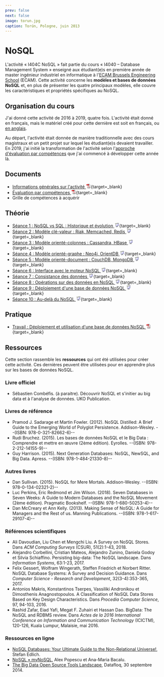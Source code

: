 ```yaml
---
prev: false
next: false
image: torun.jpg
caption: Torún, Pologne, juin 2013
---
```


# NoSQL

L'activité « I404C NoSQL » fait partie du cours « I4040 – Database Management System » enseigné aux étudiant(e)s en première année de master ingénieur industriel en informatique à l'[ECAM Brussels Engineering School](https://www.ecam.be) (ECAM). Cette activité concerne les **modèles et bases de données NoSQL** et, en plus de présenter les quatre principaux modèles, elle couvre les caractéristiques et propriétés spécifiques au NoSQL.

## Organisation du cours

J'ai donné cette activité de 2016 à 2019, quatre fois. L'activité était donné en français, mais le matériel créé pour cette dernière est soit en français, ou [en anglais](/teaching/ecam/nosql/).

Au départ, l'activité était donnée de manière traditionnelle avec des cours magistraux et un petit projet sur lequel les étudiant(e)s devaient travailler. En 2019, j'ai initié la transformation de l'activité selon l'[approche d'évaluation par compétences](/teaching/projects/tlca/) que j'ai commencé à développer cette année là.

## Documents

- [Informations générales sur l'activité ![PDF](/images/pdf.png)](/files/ecam/nosql/ECAM-NoSQL4MIN-Information-Generale.pdf){target=_blank}
- [Évaluation par compétences ![PDF](/images/pdf.png)](/files/ecam/general/ECAM-Evaluation-Par-Competence-Slides.pdf){target=_blank}
- Grille de compétences à acquérir

## Théorie

- [Séance 1 : NoSQL vs SQL : Historique et évolution ![Slides](/images/slides.png)](/files/ecam/nosql/ECAM-NoSQL4MIN-Cours1-Slides.pdf){target=_blank}
- [Séance 2 : Modèle clé-valeur : Riak, Memcached, Redis ![Slides](/images/slides.png)](/files/ecam/nosql/ECAM-NoSQL4MIN-Cours2-Slides.pdf){target=_blank}
- [Séance 3 : Modèle orienté-colonnes : Cassandra, HBase ![Slides](/images/slides.png)](/files/ecam/nosql/ECAM-NoSQL4MIN-Cours3-Slides.pdf){target=_blank}
- [Séance 4 : Modèle orienté-graphe : Neo4j, OrientDB ![Slides](/images/slides.png)](/files/ecam/nosql/ECAM-NoSQL4MIN-Cours4-Slides.pdf){target=_blank}
- [Séance 5 : Modèle orienté-document : CouchDB, MongoDB ![Slides](/images/slides.png)](/files/ecam/nosql/ECAM-NoSQL4MIN-Cours5-Slides.pdf){target=_blank}
- [Séance 6 : Interface avec le moteur NoSQL ![Slides](/images/slides.png)](/files/ecam/nosql/ECAM-NoSQL4MIN-Cours6-Slides.pdf){target=_blank}
- [Séance 7 : Consistance des données ![Slides](/images/slides.png)](/files/ecam/nosql/ECAM-NoSQL4MIN-Cours7-Slides.pdf){target=_blank}
- [Séance 8 : Opérations sur des données en NoSQL ![Slides](/images/slides.png)](/files/ecam/nosql/ECAM-NoSQL4MIN-Cours8-Slides.pdf){target=_blank}
- [Séance 9 : Déploiement d'une base de données NoSQL ![Slides](/images/slides.png)](/files/ecam/nosql/ECAM-NoSQL4MIN-Cours9-Slides.pdf){target=_blank}
- [Séance 10 : Au-delà du NoSQL ![Slides](/images/slides.png)](/files/ecam/nosql/ECAM-NoSQL4MIN-Cours10-Slides.pdf){target=_blank}

## Pratique

- [Travail : Déploiement et utilisation d'une base de données NoSQL ![PDF](/images/pdf.png)](/files/ecam/nosql/ECAM-NoSQL4MIN-Travail.pdf){target=_blank}

## Ressources

Cette section rassemble les **ressources** qui ont été utilisées pour créer cette activité. Ces dernières peuvent être utilisées pour en apprendre plus sur les bases de données NoSQL.

### Livre officiel

- Sébastien Combéfis. (à paraitre). Découvrir NoSQL et s'initier au big data et à l'analyse de données. UKO Publication.

### Livres de référence

- Pramod J. Sadarage et Martin Fowler. (2012). NoSQL Distilled: A Brief Guide to the Emerging World of Polyglot Persistence. Addison-Wesley. --(ISBN: 978-0-321-82662-6)--
- Rudi Bruchez. (2015). Les bases de données NoSQL et le Big Data : Comprendre et mettre en œuvre (2ème édition). Eyrolles. --(ISBN: 978-2-212-14155-9)--
- Guy Harrison. (2015). Next Generation Databases: NoSQL, NewSQL, and Big Data. Apress. --(ISBN: 978-1-484-21330-8)--

### Autres livres

- Dan Sullivan. (2015). NoSQL for Mere Mortals. Addison-Wesley. --(ISBN: 978-0-134-02321-2)--
- Luc Perkins, Eric Redmond et Jim Wilson. (2018). Seven Databases in Seven Weeks: A Guide to Modern Databases and the NoSQL Movement (2ème édition). Pragmatic Bookshelf. --(ISBN: 978-1-680-50253-4)--
- Dan McCreary et Ann Kelly. (2013). Making Sense of NoSQL: A Guide for Managers and the Rest of us. Manning Publications. --(ISBN: 978-1-617-29107-4)--

### Références scientifiques

- Ali Davoudian, Liu Chen et Mengchi Liu. A Survey on NoSQL Stores. Dans _ACM Computing Surveys_ (CSUR), 51(2):1-43, 2018.
- Alejandro Corbellini, Cristian Mateos, Alejandro Zunino, Daniela  Godoy et Silvia Schiaffino. Persisting big-data: The NoSQL landscape. Dans _Information Systems_, 63:1-23, 2017.
- Felix Gessert, Wolfram Wingerath, Steffen Friedrich et Norbert Ritter. NoSQL Database Systems: A Survey and Decision Guidance. Dans _Computer Science - Research and Development_, 32(3-4):353-365, 2017.
- Antonios Makris, Konstantinos Tserpes, Vassiliki Andronikou et Dimosthenis Anagnostopoulos. A Classification of NoSQL Data Stores Based on Key Design Characteristics. Dans _Procedia Computer Science_, 97, 94-103, 2016.
- Rashid Zafar, Eiad Yafi, Megat F. Zuhairi et Hassan Dao. BigData: The NoSQL and RDBMS review. Dans _Actes de la 2016 International Conference on Information and Communication Technology_ (ICICTM), 120-126, Kuala Lumpur, Malaisie, mai 2016.

### Ressources en ligne

- [NoSQL Databases: Your Ultimate Guide to the Non-Relational Universe!](http://nosql-database.org), Stefan Edlich.
- [NoSQL • myNoSQL](http://nosql.mypopescu.com/kb/nosql), Alex Popescu et Ana-Maria Bacalu.
- [The Big Data Open Source Tools Landscape](https://datafloq.com/big-data-open-source-tools/os-home/), Datafloq, 30 septembre 2014.
